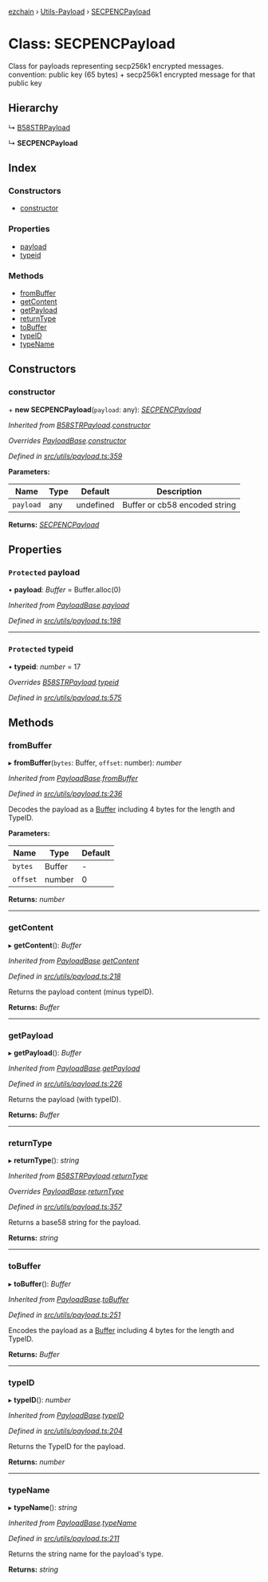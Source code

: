 [ezchain](../README.md) › [Utils-Payload](../modules/utils_payload.md) › [SECPENCPayload](utils_payload.secpencpayload.md)

# Class: SECPENCPayload

Class for payloads representing secp256k1 encrypted messages.
convention: public key (65 bytes) + secp256k1 encrypted message for that public key

## Hierarchy

  ↳ [B58STRPayload](utils_payload.b58strpayload.md)

  ↳ **SECPENCPayload**

## Index

### Constructors

* [constructor](utils_payload.secpencpayload.md#constructor)

### Properties

* [payload](utils_payload.secpencpayload.md#protected-payload)
* [typeid](utils_payload.secpencpayload.md#protected-typeid)

### Methods

* [fromBuffer](utils_payload.secpencpayload.md#frombuffer)
* [getContent](utils_payload.secpencpayload.md#getcontent)
* [getPayload](utils_payload.secpencpayload.md#getpayload)
* [returnType](utils_payload.secpencpayload.md#returntype)
* [toBuffer](utils_payload.secpencpayload.md#tobuffer)
* [typeID](utils_payload.secpencpayload.md#typeid)
* [typeName](utils_payload.secpencpayload.md#typename)

## Constructors

###  constructor

\+ **new SECPENCPayload**(`payload`: any): *[SECPENCPayload](utils_payload.secpencpayload.md)*

*Inherited from [B58STRPayload](utils_payload.b58strpayload.md).[constructor](utils_payload.b58strpayload.md#constructor)*

*Overrides [PayloadBase](utils_payload.payloadbase.md).[constructor](utils_payload.payloadbase.md#constructor)*

*Defined in [src/utils/payload.ts:359](https://github.com/EZChain-core/ezchainjs/blob/5511161/src/utils/payload.ts#L359)*

**Parameters:**

Name | Type | Default | Description |
------ | ------ | ------ | ------ |
`payload` | any | undefined | Buffer or cb58 encoded string  |

**Returns:** *[SECPENCPayload](utils_payload.secpencpayload.md)*

## Properties

### `Protected` payload

• **payload**: *Buffer* = Buffer.alloc(0)

*Inherited from [PayloadBase](utils_payload.payloadbase.md).[payload](utils_payload.payloadbase.md#protected-payload)*

*Defined in [src/utils/payload.ts:198](https://github.com/EZChain-core/ezchainjs/blob/5511161/src/utils/payload.ts#L198)*

___

### `Protected` typeid

• **typeid**: *number* = 17

*Overrides [B58STRPayload](utils_payload.b58strpayload.md).[typeid](utils_payload.b58strpayload.md#protected-typeid)*

*Defined in [src/utils/payload.ts:575](https://github.com/EZChain-core/ezchainjs/blob/5511161/src/utils/payload.ts#L575)*

## Methods

###  fromBuffer

▸ **fromBuffer**(`bytes`: Buffer, `offset`: number): *number*

*Inherited from [PayloadBase](utils_payload.payloadbase.md).[fromBuffer](utils_payload.payloadbase.md#frombuffer)*

*Defined in [src/utils/payload.ts:236](https://github.com/EZChain-core/ezchainjs/blob/5511161/src/utils/payload.ts#L236)*

Decodes the payload as a [Buffer](https://github.com/feross/buffer) including 4 bytes for the length and TypeID.

**Parameters:**

Name | Type | Default |
------ | ------ | ------ |
`bytes` | Buffer | - |
`offset` | number | 0 |

**Returns:** *number*

___

###  getContent

▸ **getContent**(): *Buffer*

*Inherited from [PayloadBase](utils_payload.payloadbase.md).[getContent](utils_payload.payloadbase.md#getcontent)*

*Defined in [src/utils/payload.ts:218](https://github.com/EZChain-core/ezchainjs/blob/5511161/src/utils/payload.ts#L218)*

Returns the payload content (minus typeID).

**Returns:** *Buffer*

___

###  getPayload

▸ **getPayload**(): *Buffer*

*Inherited from [PayloadBase](utils_payload.payloadbase.md).[getPayload](utils_payload.payloadbase.md#getpayload)*

*Defined in [src/utils/payload.ts:226](https://github.com/EZChain-core/ezchainjs/blob/5511161/src/utils/payload.ts#L226)*

Returns the payload (with typeID).

**Returns:** *Buffer*

___

###  returnType

▸ **returnType**(): *string*

*Inherited from [B58STRPayload](utils_payload.b58strpayload.md).[returnType](utils_payload.b58strpayload.md#returntype)*

*Overrides [PayloadBase](utils_payload.payloadbase.md).[returnType](utils_payload.payloadbase.md#abstract-returntype)*

*Defined in [src/utils/payload.ts:357](https://github.com/EZChain-core/ezchainjs/blob/5511161/src/utils/payload.ts#L357)*

Returns a base58 string for the payload.

**Returns:** *string*

___

###  toBuffer

▸ **toBuffer**(): *Buffer*

*Inherited from [PayloadBase](utils_payload.payloadbase.md).[toBuffer](utils_payload.payloadbase.md#tobuffer)*

*Defined in [src/utils/payload.ts:251](https://github.com/EZChain-core/ezchainjs/blob/5511161/src/utils/payload.ts#L251)*

Encodes the payload as a [Buffer](https://github.com/feross/buffer) including 4 bytes for the length and TypeID.

**Returns:** *Buffer*

___

###  typeID

▸ **typeID**(): *number*

*Inherited from [PayloadBase](utils_payload.payloadbase.md).[typeID](utils_payload.payloadbase.md#typeid)*

*Defined in [src/utils/payload.ts:204](https://github.com/EZChain-core/ezchainjs/blob/5511161/src/utils/payload.ts#L204)*

Returns the TypeID for the payload.

**Returns:** *number*

___

###  typeName

▸ **typeName**(): *string*

*Inherited from [PayloadBase](utils_payload.payloadbase.md).[typeName](utils_payload.payloadbase.md#typename)*

*Defined in [src/utils/payload.ts:211](https://github.com/EZChain-core/ezchainjs/blob/5511161/src/utils/payload.ts#L211)*

Returns the string name for the payload's type.

**Returns:** *string*
